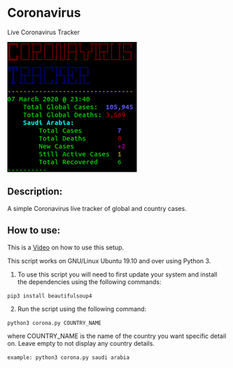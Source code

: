 # Coronavirus
Live Coronavirus Tracker

![alt text](example.png "Example of output")

## Description:
A simple Coronavirus live tracker of global and country cases.

## How to use:
This is a [Video]() on how to use this setup.

This script works on GNU/Linux Ubuntu 19.10 and over using Python 3.

1. To use this script you will need to first update your system and install the dependencies using the following commands:

`pip3 install beautifulsoup4`


2. Run the script using the following command:

`python3 corona.py COUNTRY_NAME`

where COUNTRY_NAME is the name of the country you want specific detail on. Leave empty to not display any country details.

`example: python3 corona.py saudi arabia`
